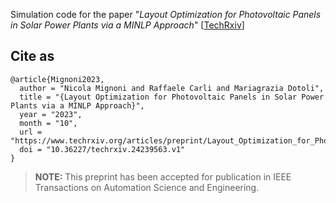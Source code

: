 Simulation code for the paper "*Layout Optimization for Photovoltaic Panels in Solar Power Plants via a MINLP Approach*" [[TechRxiv](https://www.techrxiv.org/articles/preprint/Layout_Optimization_for_Photovoltaic_Panels_in_Solar_Power_Plants_via_a_MINLP_Approach/24239563)]

## Cite as
```
@article{Mignoni2023,
  author = "Nicola Mignoni and Raffaele Carli and Mariagrazia Dotoli",
  title = "{Layout Optimization for Photovoltaic Panels in Solar Power Plants via a MINLP Approach}",
  year = "2023",
  month = "10",
  url = "https://www.techrxiv.org/articles/preprint/Layout_Optimization_for_Photovoltaic_Panels_in_Solar_Power_Plants_via_a_MINLP_Approach/24239563",
  doi = "10.36227/techrxiv.24239563.v1"
}
```
> **NOTE:** This preprint has been accepted for publication in IEEE Transactions on Automation Science and Engineering.
